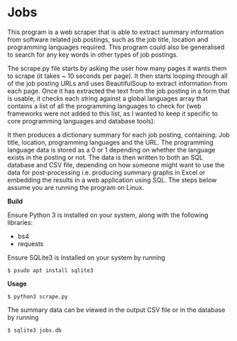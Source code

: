 # Jobs

This program is a web scraper that is able to extract summary information from software related job postings, such as the job title, location and programming languages required. This program could also be generalised to search for any key words in other types of job postings.

The scrape.py file starts by asking the user how many pages it wants them to scrape (it takes ~ 10 seconds per page). It then starts looping through all of the job posting URLs and uses BeautifulSoup to extract information from each page. Once it has extracted the text from the job posting in a form that is usable, it checks each string against a global languages array that contains a list of all the programming languages to check for (web frameworks were not added to this list, as I wanted to keep it specific to core programming languages and database tools).

It then produces a dictionary summary for each job posting, containing: Job title, location, programming languages and the URL. The programming language data is stored as a 0 or 1 depending on whether the language exists in the posting or not. The data is then written to both an SQL database and CSV file, depending on how someone might want to use the data for post-processing i.e. producing summary graphs in Excel or embedding the results in a web application using SQL. The steps below assume you are running the program on Linux.

**Build**

Ensure Python 3 is installed on your system, along with the following libraries:

* bs4
* requests

Ensure SQLite3 is installed on your system by running
```shell
$ psudo apt install sqlite3
```

**Usage**
```shell
$ python3 scrape.py
```
The summary data can be viewed in the output CSV file or in the database by running
```shell
$ sqlite3 jobs.db
```


